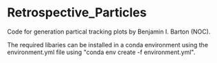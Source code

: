# Retrospective_Particles
Code for generation partical tracking plots by Benjamin I. Barton (NOC).

The required libaries can be installed in a conda environment using the environment.yml file using "conda env create -f environment.yml".

